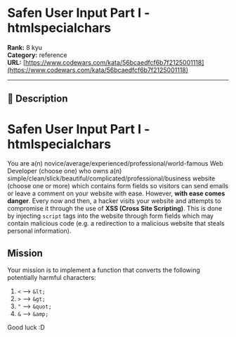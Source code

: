 # Safen User Input Part I - htmlspecialchars

**Rank:** 8 kyu  
**Category:** reference  
**URL:** [https://www.codewars.com/kata/56bcaedfcf6b7f2125001118](https://www.codewars.com/kata/56bcaedfcf6b7f2125001118)

---

## 📝 Description

# Safen User Input Part I - htmlspecialchars

You are a(n) novice/average/experienced/professional/world-famous Web Developer (choose one) who owns a(n) simple/clean/slick/beautiful/complicated/professional/business website (choose one or more) which contains form fields so visitors can send emails or leave a comment on your website with ease.  However, **with ease comes danger**.  Every now and then, a hacker visits your website and attempts to compromise it through the use of **XSS (Cross Site Scripting)**.  This is done by injecting `script` tags into the website through form fields which may contain malicious code (e.g. a redirection to a malicious website that steals personal information).

## Mission

Your mission is to implement a function that converts the following potentially harmful characters:

1. `<` --> `&lt;`
2. `>` --> `&gt;`
3. `"` --> `&quot;`
4. `&` --> `&amp;`

Good luck :D
